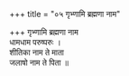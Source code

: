 +++
title = "०५ गृभ्णामि ब्रह्मणा नाम"

+++
गृभ्णामि ब्रह्मणा नाम  
धामधाम परुष्परुः ।  
शीतिका नाम ते माता  
जलाषो नाम ते पिता ॥